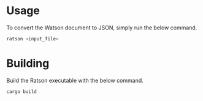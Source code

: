# Usage

To convert the Watson document to JSON, simply run the below command.

```sh
ratson <input_file>
```

# Building

Build the Ratson executable with the below command.

```sh
cargo build
```
